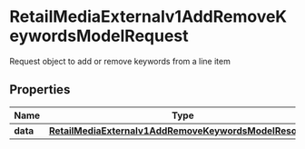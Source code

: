 

# RetailMediaExternalv1AddRemoveKeywordsModelRequest

Request object to add or remove keywords from a line item

## Properties

Name | Type | Description | Notes
------------ | ------------- | ------------- | -------------
**data** | [**RetailMediaExternalv1AddRemoveKeywordsModelResource**](RetailMediaExternalv1AddRemoveKeywordsModelResource.md) |  |  [optional]



